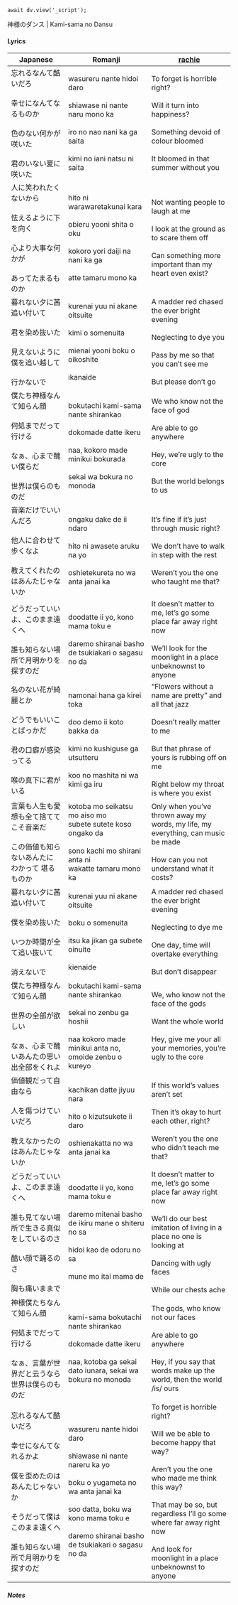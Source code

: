 ```dataviewjs
await dv.view('_script');
```
神様のダンス | Kami-sama no Dansu
#### Lyrics

| Japanese                                                                                             | Romanji                                                                                                                                                                                                         | [rachie](https://docs.google.com/document/d/1oTZmQU1CqN5M5_JJMv46J7dZn8qqS7xdGz-jADwnApI/)                                                                                                                                                                                     |
| ---------------------------------------------------------------------------------------------------- | --------------------------------------------------------------------------------------------------------------------------------------------------------------------------------------------------------------- | ------------------------------------------------------------------------------------------------------------------------------------------------------------------------------------------------------------------------------------------------------------------------------ |
| 忘れるなんて酷いだろ<br><br>幸せになんてなるものか<br><br>色のない何かが咲いた<br><br>君のいない夏に咲いた                                    | wasureru nante hidoi daro<br><br>shiawase ni nante naru mono ka<br><br>iro no nao nani ka ga saita<br><br>kimi no iani natsu ni saita                                                                           | To forget is horrible right?<br><br>Will it turn into happiness? <br><br>Something devoid of colour bloomed<br><br>It bloomed in that summer without you                                                                                                                       |
| 人に笑われたくないから<br><br>怯えるように下を向く<br><br>心より大事な何かが<br><br>あってたまるものか                                      | hito ni warawaretakunai kara<br><br>obieru yooni shita o oku<br><br>kokoro yori daiji na nani ka ga<br><br>atte tamaru mono ka                                                                                  | Not wanting people to laugh at me<br><br>I look at the ground as to scare them off<br><br>Can something more important than my heart even exist?                                                                                                                               |
| 暮れない夕に茜追い付いて<br><br>君を染め抜いた<br><br>見えないように僕を追い越して<br><br>行かないで                                       | kurenai yuu ni akane oitsuite<br><br>kimi o somenuita<br><br>mienai yooni boku o oikoshite<br><br>ikanaide                                                                                                      | A madder red chased the ever bright evening<br><br>Neglecting to dye you<br><br>Pass by me so that you can’t see me <br><br>But please don’t go                                                                                                                                |
| 僕たち神様なんて知らん顔<br><br>何処までだって行ける<br><br>なぁ、心まで醜い僕らだ<br><br>世界は僕らのものだ                                   | bokutachi kami-sama nante shirankao<br><br>dokomade datte ikeru<br><br>naa, kokoro made minikui bokurada<br><br>sekai wa bokura no monoda                                                                       | We who know not the face of god<br><br>Are able to go anywhere <br><br>Hey, we’re ugly to the core<br><br>But the world belongs to us                                                                                                                                          |
| 音楽だけでいいんだろ<br><br>他人に合わせて歩くなよ<br><br>教えてくれたのはあんたじゃないか                                                | ongaku dake de ii ndaro<br><br>hito ni awasete aruku na yo<br><br>oshietekureta no wa anta janai ka                                                                                                             | It’s fine if it’s just through music right?<br><br>We don’t have to walk in step with the rest<br><br>Weren’t you the one who taught me that?                                                                                                                                  |
| どうだっていいよ、このまま遠くへ<br><br>誰も知らない場所で月明かりを探すのだ                                                           | doodatte ii yo, kono mama toku e<br><br>daremo shiranai basho de tsukiakari o sagasu no da                                                                                                                      | It doesn’t matter to me, let’s go some place far away right now<br><br>We’ll look for the moonlight in a place unbeknownst to anyone                                                                                                                                           |
| 名のない花が綺麗とか<br><br>どうでもいいことばっかだ<br><br>君の口癖が感染ってる<br><br>喉の真下に君がいる                                    | namonai hana ga kirei toka<br><br>doo demo ii koto bakka da<br><br>kimi no kushiguse ga utsutteru<br><br>koo no mashita ni wa kimi ga iru                                                                       | “Flowers without a name are pretty” and all that jazz<br><br>Doesn’t really matter to me <br><br>But that phrase of yours is rubbing off on me<br><br>Right below my throat is where you exist                                                                                 |
| 言葉も人生も愛想も全て捨ててこそ音楽だ<br><br>この価値も知らないあんたに わかって 堪るものか                                                  | kotoba mo seikatsu mo aiso mo<br>subete sutete koso ongako da<br><br>sono kachi mo shirani anta ni<br>wakatte tamaru mono ka                                                                                    | Only when you’ve thrown away my words, my life, my everything, can music be made<br><br>How can you not understand what it costs?                                                                                                                                              |
| 暮れない夕に茜追い付いて<br><br>僕を染め抜いた<br><br>いつか時間が全て追い抜いて<br><br>消えないで                                        | kurenai yuu ni akane oitsuite<br><br>boku o somenuita<br><br>itsu ka jikan ga subete oinuite<br><br>kienaide                                                                                                    | A madder red chased the ever bright evening<br><br>Neglecting to dye me<br><br>One day, time will overtake everything<br><br>But don’t disappear                                                                                                                               |
| 僕たち神様なんて知らん顔<br><br>世界の全部が欲しい<br><br>なぁ、心まで醜いあんたの思い出全部をくれよ                                           | bokutachi kami-sama nante shirankao<br><br>sekai no zenbu ga hoshii<br><br>naa kokoro made minikui anta no, omoide zenbu o kureyo                                                                               | We, who know not the face of the gods<br><br>Want the whole world<br><br>Hey, give me your all your memories, you’re ugly to the core                                                                                                                                          |
| 価値観だって自由なら<br><br>人を傷つけていいだろ<br><br>教えなかったのはあんたじゃないか                                                 | kachikan datte jiyuu nara<br><br>hito o kizutsukete ii daro<br><br>oshienakatta no wa anta janai ka                                                                                                             | If this world’s values aren’t set<br><br>Then it’s okay to hurt each other, right?<br><br>Weren’t you the one who didn’t teach me that?                                                                                                                                        |
| どうだっていいよ、このまま遠くへ<br><br>誰も見てない場所で生きる真似をしているのさ<br><br>酷い顔で踊るのさ<br><br>胸も痛いままで                         | doodatte ii yo, kono mama toku e<br><br>daremo mitenai basho de ikiru mane o shiteru no sa<br><br>hidoi kao de odoru no sa<br><br>mune mo itai mama de                                                          | It doesn’t matter to me, let’s go some place far away right now<br><br>We’ll do our best imitation of living in a place no one is looking at<br><br>Dancing with ugly faces<br><br>While our chests ache                                                                       |
| 神様僕たちなんて知らん顔<br><br>何処までだって行ける<br><br>なぁ、言葉が世界だと云うなら世界は僕らのものだ                                        | kami-sama bokutachi nante shirankao<br><br>dokomade datte ikeru<br><br>naa, kotoba ga sekai dato iunara, sekai wa bokura no monoda                                                                              | The gods, who know not our faces<br><br>Are able to go anywhere<br><br>Hey, if you say that words make up the world, then the world /is/ ours                                                                                                                                  |
| 忘れるなんて酷いだろ<br><br>幸せになんてなれるかよ<br><br>僕を歪めたのはあんたじゃないか<br><br>そうだって僕はこのまま遠くへ<br><br>誰も知らない場所で月明かりを探すのだ | wasureru nante hidoi daro<br><br>shiawase ni nante nareru ka yo<br><br>boku o yugameta no wa anta janai ka<br><br>soo datta, boku wa kono mama toku e<br><br>daremo shiranai basho de tsukiakari o sagasu no da | To forget is horrible right?<br><br>Will we be able to become happy that way?<br><br>Aren’t you the one who made me think this way?<br><br>That may be so, but regardless I’ll go some where far away right now<br><br>And look for moonlight in a place unbeknownst to anyone |
##### Notes
>
